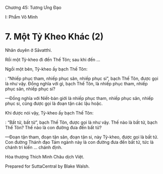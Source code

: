 

Chương 45: Tương Ưng Ðạo

I: Phẩm Vô Minh

# 7\. Một Tỷ Kheo Khác (2)

Nhân duyên ở Sāvatthi.

Rồi một Tỷ-kheo đi đến Thế Tôn; sau khi đến …

Ngồi một bên, Tỷ-kheo ấy bạch Thế Tôn:

: “Nhiếp phục tham, nhiếp phục sân, nhiếp phục si”, bạch Thế Tôn, được gọi là như vậy. Ðồng nghĩa với gì, bạch Thế Tôn, là nhiếp phục tham, nhiếp phục sân, nhiếp phục si?

—Ðồng nghĩa với Niết-bàn giới là nhiếp phục tham, nhiếp phục sân, nhiếp phục si, cũng được gọi là đoạn tận các lậu hoặc.

Khi được nói vậy, Tỷ-kheo ấy bạch Thế Tôn:

: “Bất tử, bất tử”, bạch Thế Tôn, được gọi là như vậy. Thế nào là bất tử, bạch Thế Tôn? Thế nào là con đường đưa đến bất tử?

—Ðoạn tận tham, đoạn tận sân, đoạn tận si, này Tỷ-kheo, được gọi là bất tử. Con đường Thánh đạo Tám ngành này là con đường đưa đến bất tử, tức là chánh tri kiến … chánh định.

Hòa thượng Thích Minh Châu dịch Việt.

Prepared for SuttaCentral by Blake Walsh.